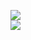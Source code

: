 [![](https://img.shields.io/badge/Made%20With-Github%20Spray-lightgrey.svg?style=for-the-badge&logo=github)](https://github.com/Annihil/github-spray#320)  
[![](https://i.imgur.com/2DrTn0Z.gif)](https://github.com/Annihil/github-spray)